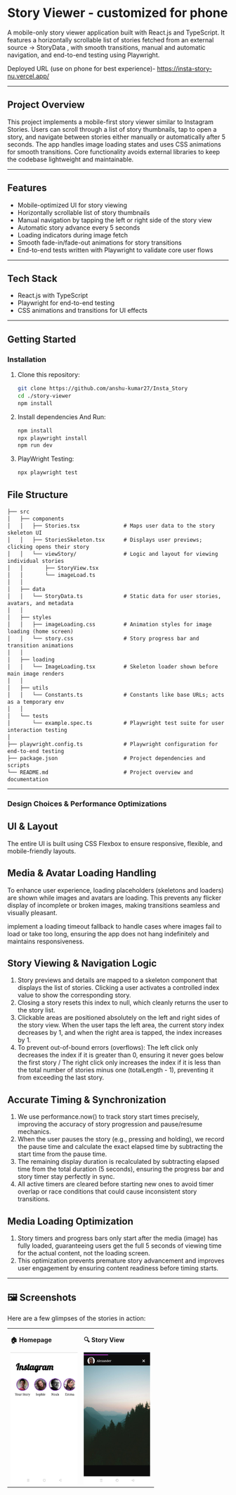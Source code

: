 # Story Viewer - customized for phone

A mobile-only story viewer application built with React.js and TypeScript. It features a horizontally scrollable list of stories fetched from an external source -> StoryData , with smooth transitions, manual and automatic navigation, and end-to-end testing using Playwright.

Deployed URL (use on phone for best experience)- https://insta-story-nu.vercel.app/

---

## Project Overview

This project implements a mobile-first story viewer similar to Instagram Stories. Users can scroll through a list of story thumbnails, tap to open a story, and navigate between stories either manually or automatically after 5 seconds. The app handles image loading states and uses CSS animations for smooth transitions. Core functionality avoids external libraries to keep the codebase lightweight and maintainable.

---

## Features

- Mobile-optimized UI for story viewing
- Horizontally scrollable list of story thumbnails
- Manual navigation by tapping the left or right side of the story view
- Automatic story advance every 5 seconds
- Loading indicators during image fetch
- Smooth fade-in/fade-out animations for story transitions
- End-to-end tests written with Playwright to validate core user flows

---

## Tech Stack

- React.js with TypeScript
- Playwright for end-to-end testing
- CSS animations and transitions for UI effects

---

## Getting Started

### Installation

1. Clone this repository:

   ```bash
   git clone https://github.com/anshu-kumar27/Insta_Story
   cd ./story-viewer
   npm install
   ```

2. Install dependencies And Run:

   ```bash
   npm install
   npx playwright install
   npm run dev
   ```

3. PlayWright Testing:

   ```bash
   npx playwright test
   ```

## File Structure
```
├── src
│   ├── components
│   │   ├── Stories.tsx              # Maps user data to the story skeleton UI
│   │   ├── StoriesSkeleton.tsx      # Displays user previews; clicking opens their story
│   │   └── viewStory/               # Logic and layout for viewing individual stories
│   │       ├── StoryView.tsx
│   │       └── imageLoad.ts
│   │
│   ├── data
│   │   └── StoryData.ts             # Static data for user stories, avatars, and metadata
│   │
│   ├── styles
│   │   ├── imageLoading.css         # Animation styles for image loading (home screen)
│   │   └── story.css                # Story progress bar and transition animations
│   │
│   ├── loading
│   │   └── ImageLoading.tsx         # Skeleton loader shown before main image renders
│   │
│   ├── utils
│   │   └── Constants.ts             # Constants like base URLs; acts as a temporary env
│   │
│   └── tests
│       └── example.spec.ts          # Playwright test suite for user interaction testing
│
├── playwright.config.ts             # Playwright configuration for end-to-end testing
├── package.json                     # Project dependencies and scripts
└── README.md                        # Project overview and documentation
```

---

### Design Choices & Performance Optimizations
## UI & Layout
The entire UI is built using CSS Flexbox to ensure responsive, flexible, and mobile-friendly layouts.

## Media & Avatar Loading Handling
To enhance user experience, loading placeholders (skeletons and loaders) are shown while images and avatars are loading. This prevents any flicker display of incomplete or broken images, making transitions seamless and visually pleasant.

implement a loading timeout fallback to handle cases where images fail to load or take too long, ensuring the app does not hang indefinitely and maintains responsiveness.

## Story Viewing & Navigation Logic
1. Story previews and details are mapped to a skeleton component that displays the list of stories. Clicking a user activates a controlled index value to show the corresponding story.
2. Closing a story resets this index to null, which cleanly returns the user to the story list.
3. Clickable areas are positioned absolutely on the left and right sides of the story view. When the user taps the left area, the current story index decreases by 1, and when the right area is tapped, the index increases by 1.
4. To prevent out-of-bound errors (overflows): The left click only decreases the index if it is greater than 0, ensuring it never goes below the first story / The right click only increases the index if it is less than the total number of stories minus one (totalLength - 1), preventing it from exceeding the last story.

## Accurate Timing & Synchronization
1. We use performance.now() to track story start times precisely, improving the accuracy of story progression and pause/resume mechanics.
2. When the user pauses the story (e.g., pressing and holding), we record the pause time and calculate the exact elapsed time by subtracting the start time from the pause time.
3. The remaining display duration is recalculated by subtracting elapsed time from the total duration (5 seconds), ensuring the progress bar and story timer stay perfectly in sync.
4. All active timers are cleared before starting new ones to avoid timer overlap or race conditions that could cause inconsistent story transitions.
   
## Media Loading Optimization
1. Story timers and progress bars only start after the media (image) has fully loaded, guaranteeing users get the full 5 seconds of viewing time for the actual content, not the loading screen.
2. This optimization prevents premature story advancement and improves user engagement by ensuring content readiness before timing starts.

---

## 🖼️ Screenshots

Here are a few glimpses of the stories in action:

<table>
  <tr>
    <td width="50%">
      <p><strong>🏠 Homepage</strong></p>
      <img src="assets/ss2.jpeg" alt="Homepage" height="300"/>
    </td>
    <td width="50%">
      <p><strong>🔍 Story View</strong></p>
      <img src="assets/ss1.jpeg" alt="Story View" height="300"/>
    </td>
  </tr>
</table>
